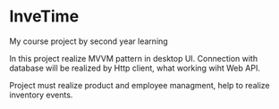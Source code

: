 # InveTime
My course project by second year learning

In this project realize MVVM pattern in desktop UI. Connection with database will be realized by Http client, what working wiht Web API.

Project must realize product and employee managment, help to realize inventory events.
